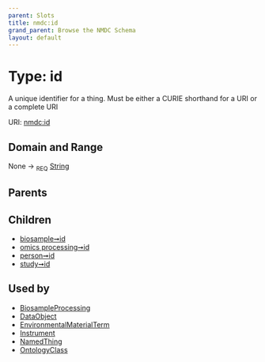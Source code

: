 ```yaml
---
parent: Slots
title: nmdc:id
grand_parent: Browse the NMDC Schema
layout: default
---
```


# Type: id


A unique identifier for a thing. Must be either a CURIE shorthand for a URI or a complete URI

URI: [nmdc:id](https://microbiomedata/meta/id)

## Domain and Range

None ->  <sub>REQ</sub> [String](types/String.md)

## Parents


## Children

 *  [biosample➞id](biosample_id.md)
 *  [omics processing➞id](omics_processing_id.md)
 *  [person➞id](person_id.md)
 *  [study➞id](study_id.md)

## Used by

 * [BiosampleProcessing](BiosampleProcessing.md)
 * [DataObject](DataObject.md)
 * [EnvironmentalMaterialTerm](EnvironmentalMaterialTerm.md)
 * [Instrument](Instrument.md)
 * [NamedThing](NamedThing.md)
 * [OntologyClass](OntologyClass.md)
